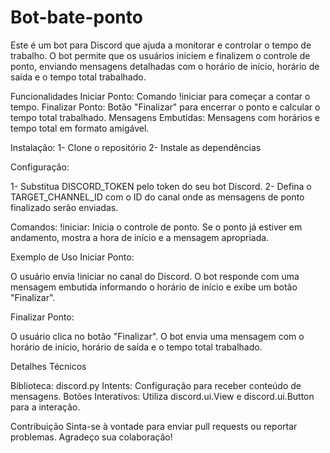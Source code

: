 # Bot-bate-ponto
Este é um bot para Discord que ajuda a monitorar e controlar o tempo de trabalho. O bot permite que os usuários iniciem e finalizem o controle de ponto, enviando mensagens detalhadas com o horário de início, horário de saída e o tempo total trabalhado.

Funcionalidades
Iniciar Ponto: Comando !iniciar para começar a contar o tempo.
Finalizar Ponto: Botão "Finalizar" para encerrar o ponto e calcular o tempo total trabalhado.
Mensagens Embutidas: Mensagens com horários e tempo total em formato amigável.

Instalação:
1- Clone o repositório
2- Instale as dependências

Configuração:

1- Substitua DISCORD_TOKEN pelo token do seu bot Discord.
2- Defina o TARGET_CHANNEL_ID com o ID do canal onde as mensagens de ponto finalizado serão enviadas.

Comandos:
!iniciar: Inicia o controle de ponto. Se o ponto já estiver em andamento, mostra a hora de início e a mensagem apropriada.

Exemplo de Uso
Iniciar Ponto:

O usuário envia !iniciar no canal do Discord. O bot responde com uma mensagem embutida informando o horário de início e exibe um botão "Finalizar".

Finalizar Ponto:

O usuário clica no botão "Finalizar". O bot envia uma mensagem com o horário de início, horário de saída e o tempo total trabalhado.

Detalhes Técnicos

Biblioteca: discord.py
Intents: Configuração para receber conteúdo de mensagens.
Botões Interativos: Utiliza discord.ui.View e discord.ui.Button para a interação.

Contribuição
Sinta-se à vontade para enviar pull requests ou reportar problemas. Agradeço sua colaboração!
